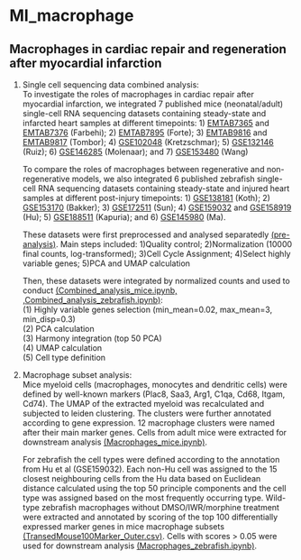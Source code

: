 # MI_macrophage
## Macrophages in cardiac repair and regeneration after myocardial infarction

  1. Single cell sequencing data combined analysis:  
     To investigate the roles of macrophages in cardiac repair after myocardial infarction, we integrated 7 published mice (neonatal/adult) single-cell RNA sequencing datasets containing steady-state and infarcted heart samples at different timepoints: 1) [EMTAB7365](https://www.ebi.ac.uk/biostudies/arrayexpress/studies/E-MTAB-7365) and [EMTAB7376](https://www.ebi.ac.uk/biostudies/arrayexpress/studies/E-MTAB-7376) (Farbehi); 2) [EMTAB7895](https://www.ebi.ac.uk/biostudies/arrayexpress/studies/E-MTAB-7895) (Forte); 3) [EMTAB9816](https://www.ebi.ac.uk/biostudies/arrayexpress/studies/E-MTAB-9816) and [EMTAB9817](https://www.ebi.ac.uk/biostudies/arrayexpress/studies/E-MTAB-9817) (Tombor); 4) [GSE102048](https://www.ncbi.nlm.nih.gov/geo/query/acc.cgi?acc=GSE102048) (Kretzschmar); 5) [GSE132146](https://www.ncbi.nlm.nih.gov/geo/query/acc.cgi?acc=GSE132146) (Ruiz); 6) [GSE146285](https://www.ncbi.nlm.nih.gov/geo/query/acc.cgi?acc=GSE146285) (Molenaar); and 7) [GSE153480](https://www.ncbi.nlm.nih.gov/geo/query/acc.cgi?acc=GSE153480) (Wang)
     
     To compare the roles of macrophages between regenerative and non-regenerative models, we also integrated 6 published zebrafish single-cell RNA sequencing datasets containing steady-state and injured heart samples at different post-injury timepoints: 1) [GSE138181](https://www.ncbi.nlm.nih.gov/geo/query/acc.cgi?acc=GSE138181) (Koth); 2) [GSE153170](https://www.ncbi.nlm.nih.gov/geo/query/acc.cgi?acc=GSE153170) (Bakker); 3) [GSE172511](https://www.ncbi.nlm.nih.gov/geo/query/acc.cgi?acc=GSE172511) (Sun); 4) [GSE159032](https://www.ncbi.nlm.nih.gov/geo/query/acc.cgi?acc=GSE159032) and [GSE158919](https://www.ncbi.nlm.nih.gov/geo/query/acc.cgi?acc=GSE158919) (Hu); 5) [GSE188511](https://www.ncbi.nlm.nih.gov/geo/query/acc.cgi?acc=GSE188511) (Kapuria); and 6) [GSE145980](https://www.ncbi.nlm.nih.gov/geo/query/acc.cgi?acc=GSE145980) (Ma).
     
     These datasets were first preprocessed and analysed separatedly [(pre-analysis)](./preanalysis). Main steps included: 1)Quality control; 2)Normalization (10000 final counts, log-transformed); 3)Cell Cycle Assignment; 4)Select highly variable genes; 5)PCA and UMAP calculation
     
     Then, these datasets were integrated by normalized counts and used to conduct [(Combined_analysis_mice.ipynb, ](./annotation/Combined_analysis_mice.ipynb),[Combined_analysis_zebrafish.ipynb)](./annotation/Combined_analysis_zebrafish.ipynb):    
  (1) Highly variable genes selection (min_mean=0.02, max_mean=3, min_disp=0.3)  
  (2) PCA calculation  
  (3) Harmony integration (top 50 PCA)  
  (4) UMAP calculation  
  (5) Cell type definition

  2. Macrophage subset analysis:  
     Mice myeloid cells (macrophages, monocytes and dendritic cells) were defined by well-known markers (Plac8, Saa3, Arg1, C1qa, Cd68, Itgam, Cd74). The UMAP of the extracted myeloid was recalculated and subjected to leiden clustering. The clusters were further annotated according to gene expression. 12 macrophage clusters were named after their main marker genes. Cells from adult mice were extracted for downstream analysis [(Macrophages_mice.ipynb)](./annotation/Macrophages_mice.ipynb).
       
     For zebrafish the cell types were defined according to the annotation from Hu et al (GSE159032). Each non-Hu cell was assigned to the 15 closest neighbouring cells from the Hu data based on Euclidean distance calculated using the top 50 principle components and the cell type was assigned based on the most frequently occurring type. Wild-type zebrafish macrophages without DMSO/IWR/morphine treatment were extracted and annotated by scoring of the top 100 differentially expressed marker genes in mice macrophage subsets [(TransedMouse100Marker_Outer.csv)](./Files/TransedMouse100Marker_Outer.csv). Cells with scores > 0.05 were used for downstream analysis [(Macrophages_zebrafish.ipynb)](./annotation/Macrophages_zebrafish.ipynb).  
     
     
